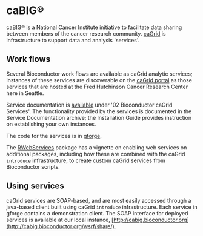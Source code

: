# caBIG&reg;

[caBIG](https://cabig.nci.nih.gov/)&reg; is a National Cancer Institute
initiative to facilitate data sharing between members of the cancer research
community.  [caGrid](http://cagrid.org/) is infrastructure to support
data and analysis 'services'.

## Work flows

Several Bioconductor work flows are available as caGrid analytic services;
instances of these services are discoverable on the
[caGrid portal](http://cagrid-portal.nci.nih.gov) as those services that are
hosted at the Fred Hutchinson Cancer Research Center here in Seattle.

Service documentation is
[available](https://gforge.nci.nih.gov/docman/?group_id=175) under '02
Bioconductor caGrid Services'. The functionality provided by the services is
documented in the Service Documentation archive; the Installation Guide
provides instruction on establishing your own instances.

The code for the services is in
[gforge](https://gforge.nci.nih.gov/scm/?group_id=175).

The
[RWebServices](/help/bioc-views/release/bioc/html/RWebServices.html)
package has a vignette on enabling web services on additional packages,
including how these are combined with the caGrid `introduce` infrastructure,
to create custom caGrid services from Bioconductor scripts.

## Using services

caGrid services are SOAP-based, and are most easily accessed through a
java-based client built using caGrid `introduce` infrastructure. Each service
in gforge contains a demonstration client. The SOAP interface for deployed
services is available at our local instance, [http://cabig.bioconductor.org](http://cabig.bioconductor.org/wsrf/share/).
